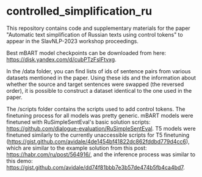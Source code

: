 # controlled_simplification_ru

This repository contains code and supplementary materials for the paper "Automatic text simplification of Russian texts using control tokens" to appear in the SlavNLP-2023 workshop proceedings.

Best mBART model checkpoints can be downloaded from here: https://disk.yandex.com/d/cubPTzFsIFtvxg. 

In the /data folder, you can find lists of ids of sentence pairs from various datasets mentioned in the paper. Using these ids and the information about whether the source and target sentences were swapped (the reversed order), it is possible to construct a dataset identical to the one used in the paper.

The /scripts folder contains the scripts used to add control tokens. The finetuning process for all models was pretty generic. mBART models were finetuned with RuSimpleSentEval's basic solution scripts: https://github.com/dialogue-evaluation/RuSimpleSentEval. T5 models were finetuned similarly to the currently unaccessible scripts for T5 finetuning (https://gist.github.com/avidale/4de1454bf41822dc862fddbd779d4cc6), which are similar to the example solution from this post: https://habr.com/ru/post/564916/, and the inference process was similar to this demo: https://gist.github.com/avidale/dd74f81bbb7e3b57de474b5fb4ca4bd7.
